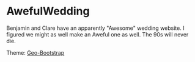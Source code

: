 # AwefulWedding

Benjamin and Clare have an apparently "Awesome" wedding website. I figured we might as well make an Aweful one as well. The 90s will never die.

Theme: [Geo-Bootstrap](https://github.com/divshot/geo-bootstrap)
